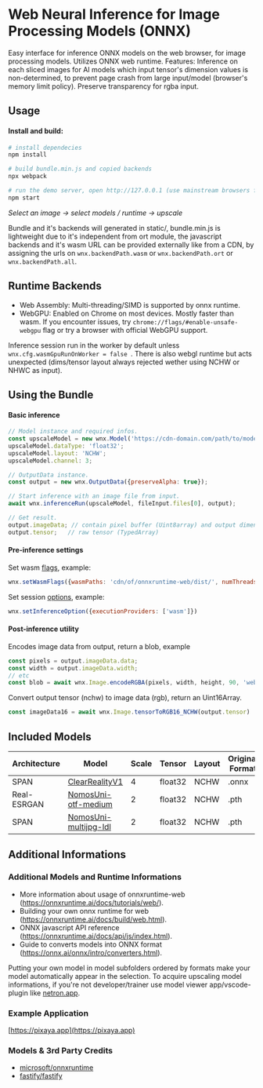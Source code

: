 # Web Neural Inference for Image Processing Models (ONNX)

Easy interface for inference ONNX models on the web browser, for image processing models. Utilizes ONNX web runtime.
Features: Inference on each sliced images for AI models which input tensor's dimension values is non-determined, to prevent page crash from large input/model (browser's memory limit policy). Preserve transparency for rgba input.

## Usage

#### Install and build:
```bash
# install dependecies
npm install

# build bundle.min.js and copied backends
npx webpack 

# run the demo server, open http://127.0.0.1 (use mainstream browsers for webgpu support)
npm start
``` 
_Select an image -> select models / runtime -> upscale_

Bundle and it's backends will generated in static/, bundle.min.js is lightweight due to it's independent from ort module, the javascript backends and it's wasm URL can be provided externally like from a CDN, by assigning the urls on `wnx.backendPath.wasm` or `wnx.backendPath.ort` or `wnx.backendPath.all`.

## Runtime Backends
- Web Assembly: Multi-threading/SIMD is supported by onnx runtime.
- WebGPU: Enabled on Chrome on most devices. Mostly faster than wasm. If you encounter issues, try `chrome://flags/#enable-unsafe-webgpu` flag or try a browser with official WebGPU support.

Inference session run in the worker by default unless ```wnx.cfg.wasmGpuRunOnWorker = false ```.
There is also webgl runtime but acts unexpected (dims/tensor layout always rejected wether using NCHW or NHWC as input).

## Using the Bundle
#### Basic inference
```javascript
// Model instance and required infos.
const upscaleModel = new wnx.Model('https://cdn-domain.com/path/to/model.onnx');
upscaleModel.dataType: 'float32';
upscaleModel.layout: 'NCHW';
upscaleModel.channel: 3;

// OutputData instance.
const output = new wnx.OutputData({preserveAlpha: true});

// Start inference with an image file from input.
await wnx.inferenceRun(upscaleModel, fileInput.files[0], output);

// Get result.
output.imageData; // contain pixel buffer (Uint8array) and output dimensions
output.tensor;   // raw tensor (TypedArray)
```

#### Pre-inference settings
Set wasm [flags](https://onnxruntime.ai/docs/tutorials/web/env-flags-and-session-options.html), example:
```javascript
wnx.setWasmFlags({wasmPaths: 'cdn/of/onnxruntime-web/dist/', numThreads: 6})
```
Set session [options](https://onnxruntime.ai/docs/tutorials/web/env-flags-and-session-options.html), example:
```javascript
wnx.setInferenceOption({executionProviders: ['wasm']})
```

#### Post-inference utility
Encodes image data from output, return a blob, example
```javascript
const pixels = output.imageData.data;
const width = output.imageData.width;
// etc
const blob = await wnx.Image.encodeRGBA(pixels, width, height, 90, 'webp')
```
Convert output tensor (nchw) to image data (rgb), return an Uint16Array.
```javascript
const imageData16 = await wnx.Image.tensorToRGB16_NCHW(output.tensor)
```

## Included Models
| Architecture| Model| Scale | Tensor   | Layout  | Original Format |
| ----------- | ---------------------- | ----- | -------- | ------- | --------------- |
| SPAN        | [ClearRealityV1](https://openmodeldb.info/models/4x-ClearRealityV1)| 4     | float32  | NCHW    | .onnx  |
| Real-ESRGAN | [NomosUni-otf-medium](https://openmodeldb.info/models/2x-NomosUni-compact-otf-medium)    | 2     | float32  | NCHW    | .pth   |
| SPAN        | [NomosUni-multijpg-ldl](https://openmodeldb.info/models/2x-NomosUni-span-multijpg-ldl)  | 2     | float32  | NCHW    | .pth   |


## Additional Informations

### Additional Models and Runtime Informations
- More information about usage of onnxruntime-web (https://onnxruntime.ai/docs/tutorials/web/).
- Building your own onnx runtime for web (https://onnxruntime.ai/docs/build/web.html).
- ONNX javascript API reference (https://onnxruntime.ai/docs/api/js/index.html).
- Guide to converts models into ONNX format (https://onnx.ai/onnx/intro/converters.html).

Putting your own model in model subfolders ordered by formats make your model automatically appear in the selection. To acquire upscaling model informations, if you're not developer/trainer use model viewer app/vscode-plugin like [netron.app](https://netron.app).
 
### Example Application
[https://pixaya.app](https://pixaya.app)

### Models & 3rd Party Credits
- [microsoft/onnxruntime](https://github.com/microsoft/onnxruntime)
- [fastify/fastify](https://github.com/fastify/fastify)